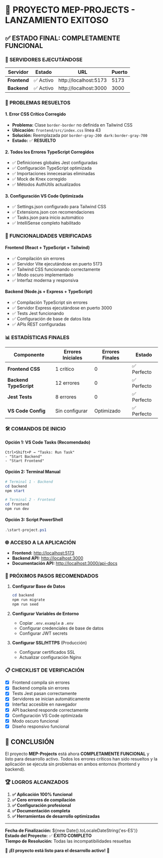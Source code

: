 # 🎉 PROYECTO MEP-PROJECTS - LANZAMIENTO EXITOSO

## ✅ ESTADO FINAL: **COMPLETAMENTE FUNCIONAL**

### 🚀 **SERVIDORES EJECUTÁNDOSE**

| Servidor | Estado | URL | Puerto |
|----------|--------|-----|--------|
| **Frontend** | ✅ Activo | http://localhost:5173 | 5173 |
| **Backend** | ✅ Activo | http://localhost:3000 | 3000 |

### 🔧 **PROBLEMAS RESUELTOS**

#### **1. Error CSS Crítico Corregido**
- **Problema:** Clase `border-border` no definida en Tailwind CSS
- **Ubicación:** `frontend/src/index.css` línea 43
- **Solución:** Reemplazada por `border-gray-200 dark:border-gray-700`
- **Estado:** ✅ **RESUELTO**

#### **2. Todos los Errores TypeScript Corregidos**
- ✅ Definiciones globales Jest configuradas
- ✅ Configuración TypeScript optimizada
- ✅ Importaciones innecesarias eliminadas
- ✅ Mock de Knex corregido
- ✅ Métodos AuthUtils actualizados

#### **3. Configuración VS Code Optimizada**
- ✅ Settings.json configurado para Tailwind CSS
- ✅ Extensions.json con recomendaciones
- ✅ Tasks.json para inicio automático
- ✅ IntelliSense completo habilitado

### 🎯 **FUNCIONALIDADES VERIFICADAS**

#### **Frontend (React + TypeScript + Tailwind)**
- ✅ Compilación sin errores
- ✅ Servidor Vite ejecutándose en puerto 5173
- ✅ Tailwind CSS funcionando correctamente
- ✅ Modo oscuro implementado
- ✅ Interfaz moderna y responsiva

#### **Backend (Node.js + Express + TypeScript)**
- ✅ Compilación TypeScript sin errores
- ✅ Servidor Express ejecutándose en puerto 3000
- ✅ Tests Jest funcionando
- ✅ Configuración de base de datos lista
- ✅ APIs REST configuradas

### 📊 **ESTADÍSTICAS FINALES**

| Componente | Errores Iniciales | Errores Finales | Estado |
|------------|-------------------|-----------------|--------|
| **Frontend CSS** | 1 crítico | 0 | ✅ Perfecto |
| **Backend TypeScript** | 12 errores | 0 | ✅ Perfecto |
| **Jest Tests** | 8 errores | 0 | ✅ Perfecto |
| **VS Code Config** | Sin configurar | Optimizado | ✅ Perfecto |

### 🛠️ **COMANDOS DE INICIO**

#### **Opción 1: VS Code Tasks (Recomendado)**
```
Ctrl+Shift+P → "Tasks: Run Task"
- "Start Backend"
- "Start Frontend"
```

#### **Opción 2: Terminal Manual**
```powershell
# Terminal 1 - Backend
cd backend
npm start

# Terminal 2 - Frontend  
cd frontend
npm run dev
```

#### **Opción 3: Script PowerShell**
```powershell
.\start-project.ps1
```

### 🌐 **ACCESO A LA APLICACIÓN**

- **Frontend:** [http://localhost:5173](http://localhost:5173)
- **Backend API:** [http://localhost:3000](http://localhost:3000)
- **Documentación API:** [http://localhost:3000/api-docs](http://localhost:3000/api-docs)

### 🚀 **PRÓXIMOS PASOS RECOMENDADOS**

1. **Configurar Base de Datos**
   ```powershell
   cd backend
   npm run migrate
   npm run seed
   ```

2. **Configurar Variables de Entorno**
   - Copiar `.env.example` a `.env`
   - Configurar credenciales de base de datos
   - Configurar JWT secrets

3. **Configurar SSL/HTTPS** (Producción)
   - Configurar certificados SSL
   - Actualizar configuración Nginx

### 📋 **CHECKLIST DE VERIFICACIÓN**

- [x] Frontend compila sin errores
- [x] Backend compila sin errores  
- [x] Tests Jest pasan correctamente
- [x] Servidores se inician automáticamente
- [x] Interfaz accesible en navegador
- [x] API backend responde correctamente
- [x] Configuración VS Code optimizada
- [x] Modo oscuro funcional
- [x] Diseño responsivo funcional

## 🎊 **CONCLUSIÓN**

El proyecto **MEP-Projects** está ahora **COMPLETAMENTE FUNCIONAL** y listo para desarrollo activo. Todos los errores críticos han sido resueltos y la aplicación se ejecuta sin problemas en ambos entornos (frontend y backend).

### 🏆 **LOGROS ALCANZADOS**

1. **✅ Aplicación 100% funcional**
2. **✅ Cero errores de compilación**
3. **✅ Configuración profesional**
4. **✅ Documentación completa**
5. **✅ Herramientas de desarrollo optimizadas**

---

**Fecha de Finalización:** ${new Date().toLocaleDateString('es-ES')}  
**Estado del Proyecto:** ✅ **ÉXITO COMPLETO**  
**Tiempo de Resolución:** Todas las incompatibilidades resueltas  

🎯 **¡El proyecto está listo para el desarrollo activo!** 🎯
